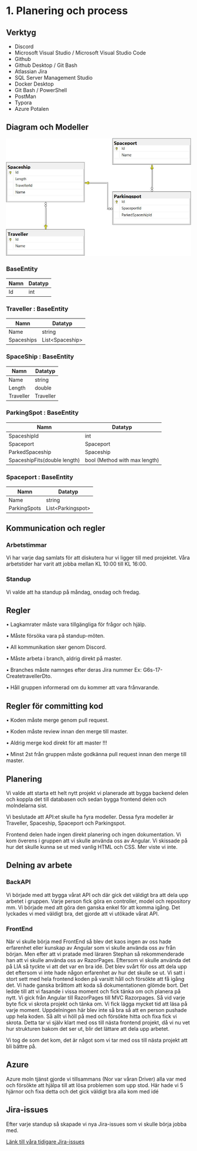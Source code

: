 # 1. Planering och process

## Verktyg

- Discord
- Microsoft Visual Studio / Microsoft Visual Studio Code
- Github
- Github Desktop / Git Bash
- Atlassian Jira
- SQL Server Management Studio
- Docker Desktop
- Git Bash / PowerShell
- PostMan
- Typora
- Azure Potalen



## Diagram och Modeller

 ![](Bilder/databas.jpg)

### BaseEntity

| Namn | Datatyp |
| ---- | ------- |
| Id   | int     |

### Traveller : BaseEntity

| Namn       | Datatyp         |
| ---------- | --------------- |
| Name       | string          |
| Spaceships | List&lt;Spaceship> |

### SpaceShip : BaseEntity

| Namn      | Datatyp   |
| --------- | --------- |
| Name      | string    |
| Length    | double    |
| Traveller | Traveller |

### ParkingSpot : BaseEntity

| Namn                         | Datatyp                       |
| ---------------------------- | ----------------------------- |
| SpaceshipId                  | int                           |
| Spaceport                    | Spaceport                     |
| ParkedSpaceship              | Spaceship                     |
| SpaceshipFits(double length) | bool (Method with max length) |

### Spaceport : BaseEntity

| Namn         | Datatyp           |
| ------------ | ----------------- |
| Name         | string            |
| ParkingSpots | List&lt;Parkingspot> |



## Kommunication och regler

### Arbetstimmar

Vi har varje dag samlats för att diskutera hur vi ligger till med projektet. Våra arbetstider har varit att jobba mellan KL 10:00 till KL 16:00.

### Standup

Vi valde att ha standup på måndag, onsdag och fredag.



## Regler

• Lagkamrater måste vara tillgängliga för frågor och hjälp.

• Måste försöka vara på standup-möten.

• All kommunikation sker genom Discord.

• Måste arbeta i branch, aldrig direkt på master.

• Branches måste namnges efter deras Jira nummer Ex: G6s-17-CreatetravellerDto.

• Håll gruppen informerad om du kommer att vara frånvarande.

 

## **Regler för committing kod**

• Koden måste merge genom pull request.

• Koden måste review innan den merge till master.

• Aldrig merge kod direkt för att master !!! 

• Minst 2st från gruppen måste godkänna pull request innan den merge till master.



## **Planering**

Vi valde att starta ett helt nytt projekt vi planerade att bygga backend delen och koppla det till databasen och sedan bygga frontend delen och molndelarna sist.

Vi beslutade att API:et skulle ha fyra modeller. Dessa fyra modeller är Traveller, Spaceship, Spaceport och Parkingspot. 

Frontend delen hade ingen direkt planering och ingen dokumentation. Vi kom överens i gruppen att vi skulle använda oss av Angular. Vi skissade på hur det skulle kunna se ut med vanlig HTML och CSS. Mer viste vi inte.



## Delning av arbete

### BackAPI

Vi började med att bygga vårat API och där gick det väldigt bra att dela upp arbetet i gruppen. Varje person fick göra en controller, model och repository mm. Vi började med att göra den ganska enkel för att komma igång. Det lyckades vi med väldigt bra, det gjorde att vi utökade vårat API.

### FrontEnd

När vi skulle börja med FrontEnd så blev det kaos ingen av oss hade erfarenhet eller kunskap av Angular som vi skulle använda oss av från början. Men efter att vi pratade med läraren Stephan så rekommenderade han att vi skulle använda oss av RazorPages. Eftersom vi skulle använda det på LIA så tyckte vi att det var en bra idé. Det blev svårt för oss att dela upp det eftersom vi inte hade någon erfarenhet av hur det skulle se ut. Vi satt i stort sett med hela frontend koden på varsitt håll och försökte att få igång det. Vi hade ganska bråttom att koda så dokumentationen glömde bort. Det ledde till att vi fasande i vissa moment och fick tänka om och planera på nytt. Vi gick från Angular till RazorPages till MVC Razorpages. Så vid varje byte fick vi skrota projekt och tänka om. Vi fick lägga mycket tid att läsa på varje moment. Uppdelningen här blev inte så bra så att en person pushade upp hela koden. Så allt vi höll på med och försökte hitta och fixa fick vi skrota. Detta tar vi själv klart med oss till nästa frontend projekt, då vi nu vet hur strukturen bakom det ser ut, blir det lättare att dela upp arbetet. 

Vi tog de som det kom, det är något som vi tar med oss till nästa projekt att bli bättre på.



## Azure

Azure moln tjänst gjorde vi tillsammans (Nor var våran Driver) alla var med och försökte att hjälpa till att lösa problemen som upp stod. Här hade vi 5 hjärnor och fixa detta och det gick väldigt bra alla kom med idé 



## Jira-issues
Efter varje standup så skapade vi nya Jira-issues som vi skulle börja jobba med.

[Länk till våra tidigare Jira-issues](Övrig/Jira_Issues.pdf)
